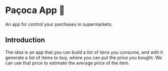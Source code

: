 # Paçoca App :shopping_cart:

An app for control your purchases in supermarkets.

## Introduction

The idea is an app that you can build a list of itens you consume, and with it generate a list
of items to buy, where you can put the price you bought. We can use that price to estimate the 
average price of the item.